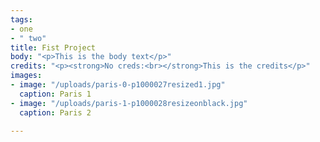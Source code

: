 ```yaml
---
tags:
- one
- " two"
title: Fist Project
body: "<p>This is the body text</p>"
credits: "<p><strong>No creds:<br></strong>This is the credits</p>"
images:
- image: "/uploads/paris-0-p1000027resized1.jpg"
  caption: Paris 1
- image: "/uploads/paris-1-p1000028resizeonblack.jpg"
  caption: Paris 2

---
```

